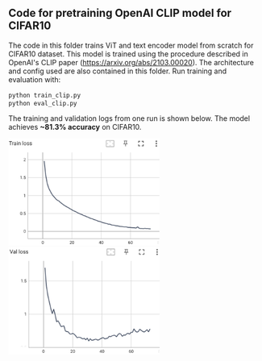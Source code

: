 ## Code for pretraining OpenAI CLIP model for CIFAR10

The code in this folder trains ViT and text encoder model from scratch for CIFAR10 dataset. This model is trained using the procedure described in OpenAI's CLIP paper (https://arxiv.org/abs/2103.00020). The architecture and config used are also contained in this folder. Run training and evaluation with:
```
python train_clip.py
python eval_clip.py
```
The training and validation logs from one run is shown below. The model achieves **~81.3% accuracy** on CIFAR10.

<p float="left">
  <img src="CLIP_train_loss.png" width="300" />
  <img src="CLIP_val_loss.png" width="300" /> 
</p>
